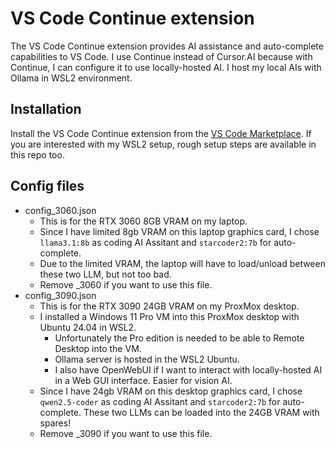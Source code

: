 # VS Code Continue extension
The VS Code Continue extension provides AI assistance and auto-complete capabilities to VS Code. I use Continue instead of Cursor.AI because with Continue, I can configure it to use locally-hosted AI. I host my local AIs with Ollama in WSL2 environment. 

## Installation
Install the VS Code Continue extension from the [VS Code Marketplace](https://marketplace.visualstudio.com/items?itemName=cursorai.continue). If you are interested with my WSL2 setup, rough setup steps are available in this repo too.

## Config files
- config_3060.json
  - This is for the RTX 3060 8GB VRAM on my laptop.
  - Since I have limited 8gb VRAM on this laptop graphics card, I chose ```llama3.1:8b``` as coding AI Assitant and ```starcoder2:7b``` for auto-complete.  
  - Due to the limited VRAM, the laptop will have to load/unload between these two LLM, but not too bad. 
  - Remove _3060 if you want to use this file.
- config_3090.json
  - This is for the RTX 3090 24GB VRAM on my ProxMox desktop.
  - I installed a Windows 11 Pro VM into this ProxMox desktop with Ubuntu 24.04 in WSL2.
    - Unfortunately the Pro edition is needed to be able to Remote Desktop into the VM.
    - Ollama server is hosted in the WSL2 Ubuntu. 
    - I also have OpenWebUI if I want to interact with locally-hosted AI in a Web GUI interface. Easier for vision AI. 
  - Since I have 24gb VRAM on this desktop graphics card, I chose ```qwen2.5-coder``` as coding AI Assitant and ```starcoder2:7b``` for auto-complete. These two LLMs can be loaded into the 24GB VRAM with spares!
  - Remove _3090 if you want to use this file.
